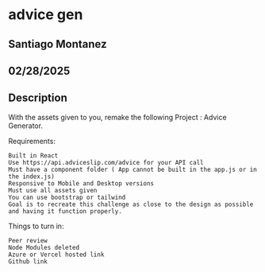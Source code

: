 # advice gen

## Santiago Montanez

## 02/28/2025

## Description

With the assets given to you, remake the following Project : Advice Generator.

Requirements:

    Built in React
    Use https://api.adviceslip.com/advice for your API call
    Must have a component folder ( App cannot be built in the app.js or in the index.js)
    Responsive to Mobile and Desktop versions
    Must use all assets given
    You can use bootstrap or tailwind
    Goal is to recreate this challenge as close to the design as possible and having it function properly.

Things to turn in:

    Peer review
    Node Modules deleted
    Azure or Vercel hosted link
    Github link
